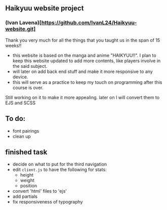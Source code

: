 ## Haikyuu website project
### (Ivan Lavena)[https://github.com/IvanL24/Haikyuu-website.git]

  Thank you very much for all the things that you taught us in the span of 15 weeks!!

 - this website is based on the manga and anime "HAIKYUU!!". I plan to keep this website updated to add more contents, like players involve in the said 
  subject.
 - will later on add back end stuff and make it more responsive to any device.
 - this will serve as a practice to keep my touch on programming after this course is over.

Still working on it to make it more appealing.
later on I will convert them to EJS and SCSS

## To do:
- font pairings
- clean up

## finished task
- decide on what to put for the third navigation
- edit  `client.js` to have the following for stats:
  - height
  - weight
  - position
- convert 'html' files to 'ejs'
- add partials
- fix responsiveness of typography




